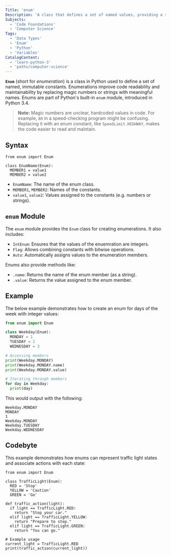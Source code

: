```yaml
---
Title: 'enum'
Description: 'A class that defines a set of named values, providing a structured way to represent constant values in a readable manner.'
Subjects:
  - 'Code Foundations'
  - 'Computer Science'
Tags:
  - 'Data Types'
  - 'Enum'
  - 'Python'
  - 'Variables'
CatalogContent:
  - 'learn-python-3'
  - 'paths/computer-science'
---
```


**`Enum`** (short for _enumeration_) is a class in Python used to define a set of named, immutable constants. Enumerations improve code readability and maintainability by replacing magic numbers or strings with meaningful names. Enums are part of Python's built-in `enum` module, introduced in Python 3.4.

> **Note:** Magic numbers are unclear, hardcoded values in code. For example, `80` in a speed-checking program might be confusing. Replacing it with an enum constant, like `SpeedLimit.HIGHWAY`, makes the code easier to read and maintain.

## Syntax

```pseudo
from enum import Enum

class EnumName(Enum):
  MEMBER1 = value1
  MEMBER2 = value2
```

- `EnumName`: The name of the enum class.
- `MEMBER1`, `MEMBER2`: Names of the constants.
- `value1`, `value2`: Values assigned to the constants (e.g. numbers or strings).

## `enum` Module

The `enum` module provides the `Enum` class for creating enumerations. It also includes:

- `IntEnum`: Ensures that the values of the enuemration are integers.
- `Flag`: Allows combining constants with bitwise operations.
- `Auto`: Automatically assigns values to the enumeration members.

Enums also provide methods like:

- `.name`: Returns the name of the enum member (as a string).
- `.value`: Returns the value assigned to the enum member.

## Example

The below example demonstrates how to create an enum for days of the week with integer values:

```py
from enum import Enum

class Weekday(Enum):
  MONDAY = 1
  TUESDAY = 2
  WEDNESDAY = 3

# Accessing members
print(Weekday.MONDAY)
print(Weekday.MONDAY.name)
print(Weekday.MONDAY.value)

# Iterating through members
for day in Weekday:
  print(day)
```

This would output with the following:

```shell
Weekday.MONDAY
MONDAY
1
Weekday.MONDAY
Weekday.TUESDAY
Weekday.WEDNESDAY
```

## Codebyte

This example demonstrates how enums can represent traffic light states and associate actions with each state:

```codebyte/python
from enum import Enum

class TrafficLight(Enum):
  RED = 'Stop'
  YELLOW = 'Caution'
  GREEN = 'Go'

def traffic_action(light):
  if light == TrafficLight.RED:
    return "Stop your car."
  elif light == TrafficLight.YELLOW:
    return "Prepare to stop."
  elif light == TrafficLight.GREEN:
    return "You can go."

# Example usage
current_light = TrafficLight.RED
print(traffic_action(current_light))
```

